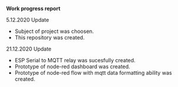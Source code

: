 **Work progress report**

5.12.2020 Update
- Subject of project was choosen.  
- This repository was created. 

21.12.2020 Update
- ESP Serial to MQTT relay was sucesfully created. 
- Prototype of node-red dashboard was created.  
- Prototype of node-red flow with mqtt data formatting ability was created.  
